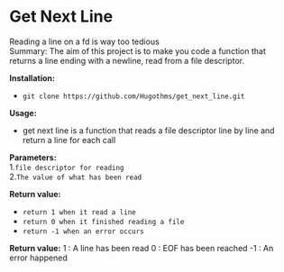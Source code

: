# Get Next Line
Reading a line on a fd is way too tedious  
Summary: The aim of this project is to make you code a function that returns a line
ending with a newline, read from a file descriptor.  

__Installation:__

* `git clone https://github.com/Hugothms/get_next_line.git`

**Usage:** 
* get next line is a function that reads a file descriptor line by line and return a line for each call

**Parameters:**  
1.`file descriptor for reading`  
2.`The value of what has been read`

**Return value:**
* `return 1 when it read a line`
* `return 0 when it finished reading a file`
* `return -1 when an error occurs`

**Return value:**
1 : A line has been read
0 : EOF has been reached
-1 : An error happened
